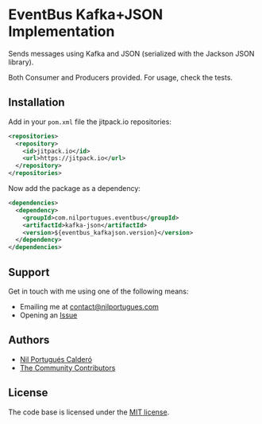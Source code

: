 # EventBus Kafka+JSON Implementation

Sends messages using Kafka and JSON (serialized with the Jackson JSON library).
 
Both Consumer and Producers provided.  For usage, check the tests.

## Installation

Add in your `pom.xml` file the jitpack.io repositories:

```xml
<repositories>
  <repository>
    <id>jitpack.io</id>
    <url>https://jitpack.io</url>
  </repository>
</repositories>
```
  
Now add the package as a dependency: 

```xml
<dependencies>		
  <dependency>
    <groupId>com.nilportugues.eventbus</groupId>
    <artifactId>kafka-json</artifactId>
    <version>${eventbus_kafkajson.version}</version>
  </dependency>
</dependencies>  
```

## Support

Get in touch with me using one of the following means:

 - Emailing me at <contact@nilportugues.com>
 - Opening an [Issue](/../../issues/new)

## Authors

* [Nil Portugués Calderó](https://nilportugues.com)
* [The Community Contributors](/../../graphs/contributors)


## License
The code base is licensed under the [MIT license](LICENSE).
